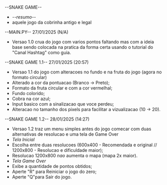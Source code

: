 --SNAKE GAME--
- *--resumo--*
- aquele jogo da cobrinha antigo e legal

--MAIN.PY-- 27/01/2025 (N/A)
- Versao 1.0 crua do jogo com varios pontos faltando mas com a ideia base sendo colocada na pratica da forma certa usando o tutorial do "Canal Hashtag" como guia.

--SNAKE GAME 1.1-- 27/01/2025 (20:57)
- Versao 1.1 do jogo com alteracoes no fundo e na fruta do jogo (agora no formato circular)
- Alterado a cor da pontuacao (Branco -> Preto);
- Formato da fruta circular e com a cor vermelhal;
- Fundo colorido;
- Cobra na cor azul;
- Input basico com a sinalizacao que voce perdeu;
- Alteracao no tamanho dos pixels para facilitar a vizualizacao (10 -> 20).

--SNAKE GAME 1.2-- 28/01/2025 (14:27)
- Versao 1.2 traz um menu simples antes do jogo comecar com duas alternativas de resolucao e uma tela de Game Over
- *Tela Inicial*
- Escolha entre duas resolucoes (600x400 - Recomendada e original // 1200x800 - Resolucao e dificuldade maior);
- Resolucao 1200x800 *nao* aumenta o mapa (mapa 2x maior).
- *Tela Game Over*
- Exibe a quantidade de pontos obtidos;
- Aperte "R" para Reiniciar o jogo do zero;
- Aperte "Q"para Sair do jogo.

